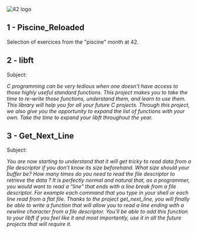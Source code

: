 ![42 logo](https://i.imgur.com/fAwygL9.png)

## 1 - Piscine_Reloaded

Selection of exercices from the "piscine" month at 42.

## 2 - libft

Subject:

*C programming can be very tedious when one doesn’t have access to those highly useful standard functions. This project makes you to take the time to re-write those functions, understand them, and learn to use them. This library will help you for all your future C projects. Through this project, we also give you the opportunity to expand the list of functions with your own. Take the time to expand your libft throughout the year.*



## 3 - Get_Next_Line

Subject:

*You are now starting to understand that it will get tricky to read data from a file descriptor if you don’t know its size beforehand. What size should your buffer be? How many times do you need to read the file descriptor to retrieve the data ? It is perfectly normal and natural that, as a programmer, you would want to read a “line” that ends with a line break from a file descriptor. For example each command that you type in your shell or each line read from a flat file. Thanks to the project get_next_line, you will finally be able to write a function that will allow you to read a line ending with a newline character from a file descriptor. You’ll be able to add this function to your libft if you feel like it and most importantly, use it in all the future projects that will require it.*
